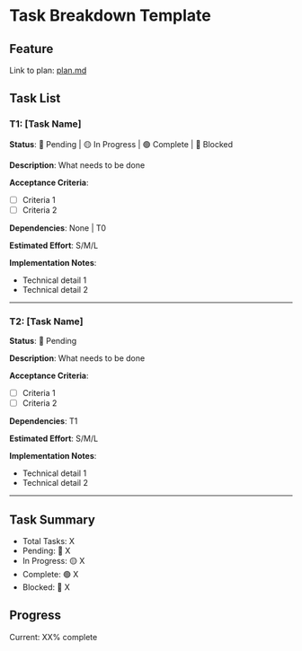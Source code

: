 # Task Breakdown Template

## Feature
Link to plan: [plan.md](./plan.md)

## Task List

### T1: [Task Name]
**Status**: 🔵 Pending | 🟡 In Progress | 🟢 Complete | 🔴 Blocked

**Description**: What needs to be done

**Acceptance Criteria**:
- [ ] Criteria 1
- [ ] Criteria 2

**Dependencies**: None | T0

**Estimated Effort**: S/M/L

**Implementation Notes**:
- Technical detail 1
- Technical detail 2

---

### T2: [Task Name]
**Status**: 🔵 Pending

**Description**: What needs to be done

**Acceptance Criteria**:
- [ ] Criteria 1
- [ ] Criteria 2

**Dependencies**: T1

**Estimated Effort**: S/M/L

**Implementation Notes**:
- Technical detail 1
- Technical detail 2

---

## Task Summary
- Total Tasks: X
- Pending: 🔵 X
- In Progress: 🟡 X
- Complete: 🟢 X
- Blocked: 🔴 X

## Progress
Current: XX% complete
